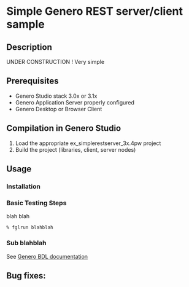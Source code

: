 # Simple Genero REST server/client sample

## Description
UNDER CONSTRUCTION !
Very simple 


## Prerequisites

* Genero Studio stack 3.0x or 3.1x
* Genero Application Server properly configured
* Genero Desktop or Browser Client 

## Compilation in Genero Studio

1. Load the appropriate ex_simplerestserver_3x.4pw project
2. Build the project (libraries, client, server nodes)

## Usage

### Installation

### Basic Testing Steps

blah blah

```
% fglrun blahblah
```

### Sub blahblah

See [Genero BDL documentation](http://www.4js.com/download/documentation)

## Bug fixes:
